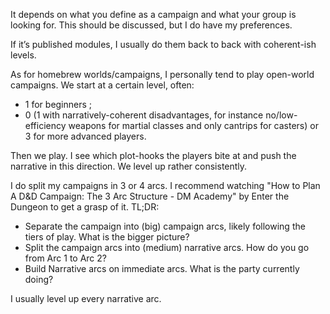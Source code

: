 It depends on what you define as a campaign and what your group is looking for. This should be discussed, but I do have my preferences.

If it’s published modules, I usually do them back to back with coherent-ish levels.

As for homebrew worlds/campaigns, I personally tend to play open-world campaigns. We start at a certain level, often:
- 1 for beginners ;
- 0 (1 with narratively-coherent disadvantages, for instance no/low-efficiency weapons for martial classes and only cantrips for casters) or 3 for more advanced players.

Then we play. I see which plot-hooks the players bite at and push the narrative in this direction. We level up rather consistently.

I do split my campaigns in 3 or 4 arcs. I recommend watching "How to Plan A D&D Campaign: The 3 Arc Structure - DM Academy" by Enter the Dungeon to get a grasp of it. TL;DR:
- Separate the campaign into (big) campaign arcs, likely following the tiers of play. What is the bigger picture?
- Split the campaign arcs into (medium) narrative arcs. How do you go from Arc 1 to Arc 2?
- Build Narrative arcs on immediate arcs. What is the party currently doing?

I usually level up every narrative arc.